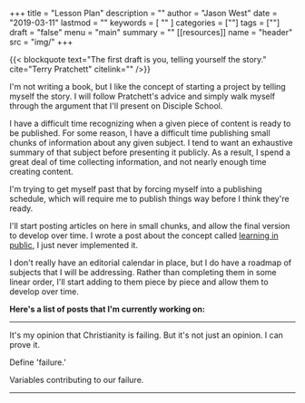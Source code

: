 +++
title = "Lesson Plan"
description = ""
author = "Jason West"
date = "2019-03-11"
lastmod = ""
keywords = [
  ""
]
categories = [""]
tags = [""]
draft = "false"
menu = "main"
summary = ""
[[resources]]
  name = "header"
  src = "img/"
+++

{{< blockquote
text="The first draft is you, telling yourself the story."
cite="Terry Pratchett"
citelink=""
/>}}

I'm not writing a book, but I like the concept of starting a project by telling myself the story. I will follow Pratchett's advice and simply walk myself through the argument that I'll present on Disciple School.

I have a difficult time recognizing when a given piece of content is ready to be published. For some reason, I have a difficult time publishing small chunks of information about any given subject. I tend to want an exhaustive summary of that subject before presenting it publicly. As a result, I spend a great deal of time collecting information, and not nearly enough time creating content.

I'm trying to get myself past that by forcing myself into a publishing schedule, which will require me to publish things way before I think they're ready.

I'll start posting articles on here in small chunks, and allow the final version to develop over time. I wrote a post about the concept called [learning in public](../../post/learning-in-public), I just never implemented it.

I don't really have an editorial calendar in place, but I do have a roadmap of subjects that I will be addressing. Rather than completing them in some linear order, I'll start adding to them piece by piece and allow them to develop over time.


**Here's a list of posts that I'm currently working on:**

---
It's my opinion that Christianity is failing. But it's not just an opinion. I can prove it.

Define 'failure.'

Variables contributing to our failure.


---

<!--
Commented out until I have a decent amount of content.
The links point to articles that are still designated as drafts.

- How to create anything (Collect, Curate, Connect, Collate)
- We are failing
- What?! How can that be?
- Why isn't it more obvious? (we've accepted smaller non-essential indicators of success)
- Confirmation Biases
- 
-->



<!--
Ultimately, we disciples of Jesus are communicators. Just as Jesus came to "testify of the Truth," we too are supposed to communicate Truth, or Reality, to the world. John the Revelator wrote that believers overcome Satan by the "word of their testimony." I know that many of us who grew up in church have a certain scene in mind when we think of testimonies. Somone - usually an elderly person - stands up and declares something God has done to benefit them recently. Oftentimes, it may involve something that would not be shared in public - but this is testimony service, and we overcome through our testimony... But our testimony is actually our personal account of Reality as we have experienced it. It is our presentation of the gospel - who Jesus is, what he has accomplished for us, etc... And that testimony becomes more effective as we collect more information and experiences where we tests and prove the claims of Jesus.
-->

<!-- https://pauljmiller.wordpress.com/2018/12/27/take-note-why-do-i-use-a-note-taking-program/ -->
<!-- https://www.evernote.com/shard/s101/nl/11158634/b44920a1-5246-474e-a27e-9a0809dec2ca/ -->

<!--
I have been collecting information for the past few decades.

I've been trying to find the right application that could serve as my "second brain" or "exocortex."

I've used Evernote, Simplenote, Zettelkasten, QOwnNote... I use 3x5 index cards, notebooks,

You need to create a sort of "bank of ideas." You cannot make withdrawals until you first make deposits.

> Our minds need some kind of external scaffolding

-->
